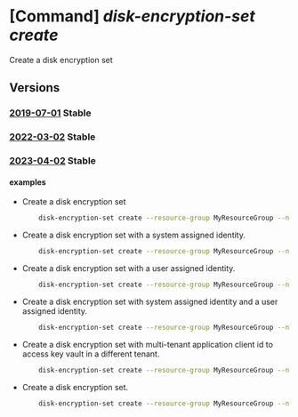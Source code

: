 # [Command] _disk-encryption-set create_

Create a disk encryption set

## Versions

### [2019-07-01](/Resources/mgmt-plane/L3N1YnNjcmlwdGlvbnMve30vcmVzb3VyY2Vncm91cHMve30vcHJvdmlkZXJzL21pY3Jvc29mdC5jb21wdXRlL2Rpc2tlbmNyeXB0aW9uc2V0cy97fQ==/2019-07-01.xml) **Stable**

<!-- mgmt-plane /subscriptions/{}/resourcegroups/{}/providers/microsoft.compute/diskencryptionsets/{} 2019-07-01 -->

### [2022-03-02](/Resources/mgmt-plane/L3N1YnNjcmlwdGlvbnMve30vcmVzb3VyY2Vncm91cHMve30vcHJvdmlkZXJzL21pY3Jvc29mdC5jb21wdXRlL2Rpc2tlbmNyeXB0aW9uc2V0cy97fQ==/2022-03-02.xml) **Stable**

<!-- mgmt-plane /subscriptions/{}/resourcegroups/{}/providers/microsoft.compute/diskencryptionsets/{} 2022-03-02 -->

### [2023-04-02](/Resources/mgmt-plane/L3N1YnNjcmlwdGlvbnMve30vcmVzb3VyY2Vncm91cHMve30vcHJvdmlkZXJzL21pY3Jvc29mdC5jb21wdXRlL2Rpc2tlbmNyeXB0aW9uc2V0cy97fQ==/2023-04-02.xml) **Stable**

<!-- mgmt-plane /subscriptions/{}/resourcegroups/{}/providers/microsoft.compute/diskencryptionsets/{} 2023-04-02 -->

#### examples

- Create a disk encryption set
    ```bash
        disk-encryption-set create --resource-group MyResourceGroup --name MyDiskEncryptionSet --key-url MyKey --source-vault MyVault
    ```

- Create a disk encryption set with a system assigned identity.
    ```bash
        disk-encryption-set create --resource-group MyResourceGroup --name MyDiskEncryptionSet --key-url MyKey --source-vault MyVault --mi-system-assigned
    ```

- Create a disk encryption set with a user assigned identity.
    ```bash
        disk-encryption-set create --resource-group MyResourceGroup --name MyDiskEncryptionSet --key-url MyKey --source-vault MyVault --mi-user-assigned myAssignedId
    ```

- Create a disk encryption set with system assigned identity and a user assigned identity.
    ```bash
        disk-encryption-set create --resource-group MyResourceGroup --name MyDiskEncryptionSet --key-url MyKey --source-vault MyVault --mi-system-assigned --mi-user-assigned myAssignedId
    ```

- Create a disk encryption set with multi-tenant application client id to access key vault in a different tenant.
    ```bash
        disk-encryption-set create --resource-group MyResourceGroup --name MyDiskEncryptionSet --key-url MyKey --source-vault MyVault --federated-client-id myFederatedClientId
    ```

- Create a disk encryption set.
    ```bash
        disk-encryption-set create --resource-group MyResourceGroup --name MyDiskEncryptionSet --key-url MyKey --source-vault MyVault --encryption-type EncryptionAtRestWithPlatformAndCustomerKeys
    ```
